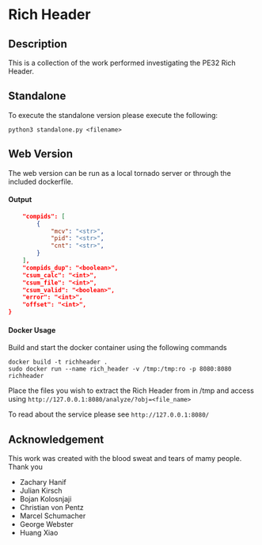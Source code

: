 # Rich Header

## Description

This is a collection of the work performed investigating the PE32 Rich Header.

## Standalone
To execute the standalone version please execute the following:

```
python3 standalone.py <filename>
```

## Web Version
The web version can be run as a local tornado server or through the included dockerfile.

#### Output
```json
    "compids": [
        {
            "mcv": "<str>",
            "pid": "<str>",
            "cnt": "<str>",
        }
    ],
    "compids_dup": "<boolean>",
    "csum_calc": "<int>",
    "csum_file": "<int>",
    "csum_valid": "<boolean>",
    "error": "<int>",
    "offset": "<int>",
}
```

#### Docker Usage
Build and start the docker container using the following commands

```
docker build -t richheader .
sudo docker run --name rich_header -v /tmp:/tmp:ro -p 8080:8080 richheader
```

Place the files you wish to extract the Rich Header from in /tmp and access using 
`http://127.0.0.1:8080/analyze/?obj=<file_name>`

To read about the service please see
`http://127.0.0.1:8080/`

## Acknowledgement
This work was created with the blood sweat and tears of mamy people. 
Thank you
* Zachary Hanif
* Julian Kirsch
* Bojan Kolosnjaji
* Christian von Pentz
* Marcel Schumacher
* George Webster
* Huang Xiao
